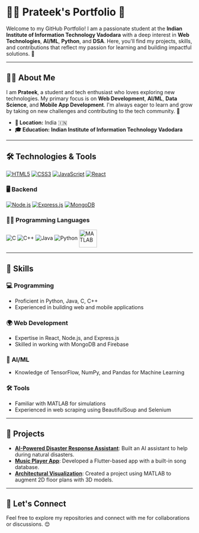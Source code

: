 # 👨‍💻 **Prateek's Portfolio** 🌟

Welcome to my GitHub Portfolio! I am a passionate student at the **Indian Institute of Information Technology Vadodara** with a deep interest in **Web Technologies**, **AI/ML**, **Python**, and **DSA**. Here, you'll find my projects, skills, and contributions that reflect my passion for learning and building impactful solutions. 🚀

---

## 🧑‍💻 **About Me**
I am **Prateek**, a student and tech enthusiast who loves exploring new technologies. My primary focus is on **Web Development**, **AI/ML**, **Data Science**, and **Mobile App Development**. I'm always eager to learn and grow by taking on new challenges and contributing to the tech community. 🌱

- **📍 Location:** India 🇮🇳  
- **🎓 Education:** **Indian Institute of Information Technology Vadodara**

---

## 🛠 **Technologies & Tools**

<a href="https://developer.mozilla.org/en-US/docs/Web/HTML" target="_blank"><img src="https://img.icons8.com/color/48/000000/html-5.png" alt="HTML5"/></a> <a href="https://developer.mozilla.org/en-US/docs/Web/CSS" target="_blank"><img src="https://img.icons8.com/color/48/000000/css3.png" alt="CSS3"/></a> <a href="https://developer.mozilla.org/en-US/docs/Web/JavaScript" target="_blank"><img src="https://img.icons8.com/color/48/000000/javascript--v1.png" alt="JavaScript"/></a> <a href="https://react.dev/" target="_blank"><img src="https://img.icons8.com/color/48/000000/react-native.png" alt="React"/></a>
### 🖥  **Backend**
<a href="https://nodejs.org/en/docs/" target="_blank"><img src="https://img.icons8.com/color/48/000000/nodejs.png" alt="Node.js"/></a> <a href="https://expressjs.com/" target="_blank"><img src="https://img.icons8.com/color/48/000000/express.png" alt="Express.js"/></a> <a href="https://www.mongodb.com/docs/" target="_blank"><img src="https://img.icons8.com/color/48/000000/mongodb.png" alt="MongoDB"/></a>


### 🧑‍💻 **Programming Languages**
![C](https://img.icons8.com/color/48/000000/c-programming.png)
![C++](https://img.icons8.com/color/48/000000/c-plus-plus-logo.png)
![Java](https://img.icons8.com/color/48/000000/java-coffee-cup-logo.png)
![Python](https://img.icons8.com/color/48/000000/python.png)
<img src="https://upload.wikimedia.org/wikipedia/commons/2/21/Matlab_Logo.png" alt="MATLAB" width="48" style="vertical-align:middle;"/>

---

## 💼 **Skills**

### 💻 **Programming**
- Proficient in Python, Java, C, C++
- Experienced in building web and mobile applications

### 🌍 **Web Development**
- Expertise in React, Node.js, and Express.js
- Skilled in working with MongoDB and Firebase

### 🧠 **AI/ML**
- Knowledge of TensorFlow, NumPy, and Pandas for Machine Learning

### 🛠 **Tools**
- Familiar with MATLAB for simulations
- Experienced in web scraping using BeautifulSoup and Selenium

---

## 🚀 **Projects**
- **[AI-Powered Disaster Response Assistant](#)**: Built an AI assistant to help during natural disasters.
- **[Music Player App](#)**: Developed a Flutter-based app with a built-in song database.
- **[Architectural Visualization](#)**: Created a project using MATLAB to augment 2D floor plans with 3D models.

---

## 🌱 **Let's Connect**
Feel free to explore my repositories and connect with me for collaborations or discussions. 😊
